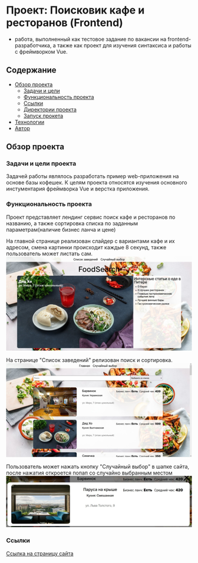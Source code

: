 # Проект: Поисковик кафе и ресторанов (Frontend)

- работа, выполненный как тестовое задание по вакансии на frontend-разработчика, а также как проект для изучения синтаксиса и работы с фреймворком Vue. 

## Содержание

 - [Обзор проекта](#обзор-проекта)
    - [Задачи и цели](#задачи-и-цели-проекта)
    - [Функциональность проекта](#функциональность-проекта)
    - [Ссылки](#ссылки)
    - [Директории проекта](#директории-проекта)
    - [Запуск прокета](#запуск-проекта)
 - [Технологии](#технологии)
 - [Автор](#автор)

## Обзор проекта

### Задачи и цели проекта

Задачей работы являлось разработать пример web-приложения на основе базы кофешек.
К целям проекта относятся изучения основного инстументария фреймворка Vue и верстка приложения.

### Функциональность проекта

Проект представляет лендинг сервис поиск кафе и ресторанов по названию, а также сортировка списка по заданным параметрам(наличие бизнес ланча и цене)

На главной странице реализован слайдер с вариантами кафе и их адресом, смена картинки происходит каждые 8 секунд, также пользователь может листать сам.
![Desktop screenshot](./screenshots/main.jpg)

На странице "Список заведений" релизован поиск и сортировка. 
![Desktop screenshot](./screenshots/place.jpg)

Пользователь может нажать кнопку "Случайный выбор" в шапке сайта, после нажатия откроется попап со случайно выбранным местом
![Desktop screenshot](./screenshots/random.jpg)

### Ссылки

[Ссылка на страницу сайта](https://moviedomen.nomoredomains.rocks)

<!-- ### Директории проекта

- `src/components` — компоненты проекта
- `src/contexts` — элементами контекста
- `src/utils` — директория с api, константами и вспомогательными функциями проекта
- `src/images` — изображения
- `src/vendor` — директория с файлами библиотек
- `/fonts` — директория со шрифтами

### Запуск проекта

- `npm run build` — запуск проекта в режиме продакшн
- `npm start` — запуск проекта в режиме разработки

## Технологии

- HTML
- CSS
- JS
- React
- React Router
- Create React App
- Адаптивная вёрстка
- Семантическая вёрстка

## Автор

Илья Бирюлев

- e-mail: birulevila@gmail.com
- tg: [@ilya_bir](https://t.me/ilya_bir)
 -->
